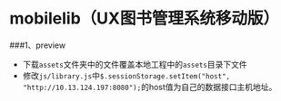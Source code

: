 mobilelib（UX图书管理系统移动版）
=========

###1、preview

- 下载`assets`文件夹中的文件覆盖本地工程中的`assets`目录下文件
- 修改`js/library.js`中`$.sessionStorage.setItem("host", "http://10.13.124.197:8080");`的host值为自己的数据接口主机地址。